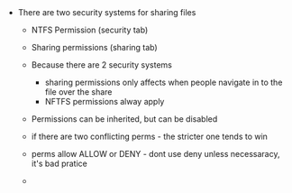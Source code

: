 ##
- There are two security systems for sharing files
    - NTFS Permission (security tab)
    - Sharing permissions (sharing tab)


    - Because there are 2 security systems
        - sharing permissions only affects when people navigate in to the file over the share
        - NFTFS permissions alway apply

    - Permissions can be inherited, but can be disabled

    - if there are two conflicting perms - the stricter one tends to win

    - perms allow  ALLOW or DENY - dont use deny unless necessaracy, it's bad pratice

    - 